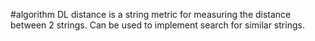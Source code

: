 #algorithm
DL distance is a string metric for measuring the distance between 2 strings. Can be used to implement search for similar strings.